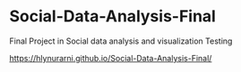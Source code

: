 # Social-Data-Analysis-Final
Final Project in  Social data analysis and visualization
Testing 


https://hlynurarni.github.io/Social-Data-Analysis-Final/
